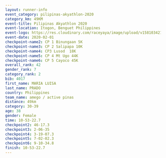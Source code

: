 ```yaml
--- 
layout: runner-info 
event_category: pilipinas-akyathlon-2020 
category_km: 49KM 
event-title: Pilipinas Akyathlon 2020 
event-location: Itogon, Benguet Philippines 
event-logo: https://res.cloudinary.com/raceyaya/image/upload/v1581034212/logo/ph-akyathlon_ldmu3f.png 
event-date: 2020-02-01 
checkpoint-name2: CP 1 Binungaan 5K 
checkpoint-name3: CP 2 Salipapa 10K 
checkpoint-name4: CP3 Lusod  18K 
checkpoint-name5: CP 4 Mt Ugo 44K 
checkpoint-name6: CP 5 Cayoco 45K 
overall_rank: 42
gender_rank: 7
category_rank: 2
bib: 4017
first_name: MARIA LUISA
last_name: PRADO
country: Philippines
team_name: amego / active pinas
distance: 49km
category: 30-39
age: 38
gender: Female
time: 10-53-22.7
checkpoint2: 46-17.3
checkpoint3: 2-06-35
checkpoint4: 3-19-07.3
checkpoint5: 7-02-02.3
checkpoint6: 9-10-34.8
finish: 10-53-22.7
--- 
```

